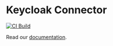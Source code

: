 # Keycloak Connector

[![CI Build](https://github.com/axonivy-market/REPO-NAME/actions/workflows/ci.yml/badge.svg)](https://github.com/axonivy-market/REPO-NAME/actions/workflows/ci.yml)

Read our [documentation](MY-PRODUCT-NAME-product/README.md).
